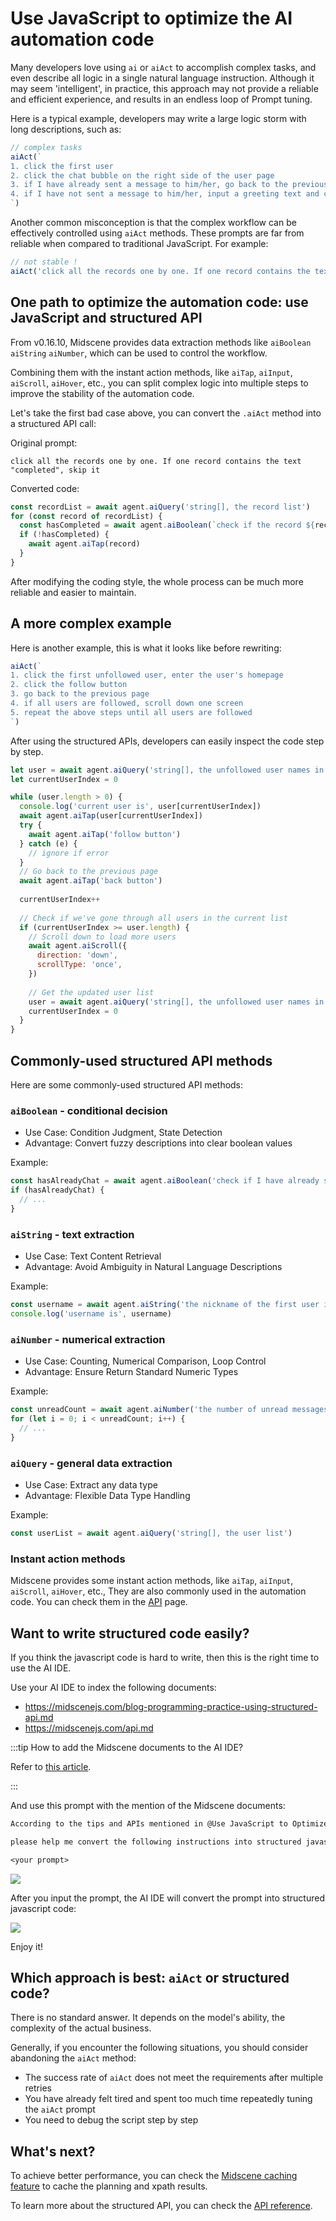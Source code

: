# Use JavaScript to optimize the AI automation code

Many developers love using `ai` or `aiAct` to accomplish complex tasks, and even describe all logic in a single natural language instruction. Although it may seem 'intelligent', in practice, this approach may not provide a reliable and efficient experience, and results in an endless loop of Prompt tuning.

Here is a typical example, developers may write a large logic storm with long descriptions, such as:

```javascript
// complex tasks
aiAct(`
1. click the first user
2. click the chat bubble on the right side of the user page
3. if I have already sent a message to him/her, go back to the previous page
4. if I have not sent a message to him/her, input a greeting text and click send
`)
```

Another common misconception is that the complex workflow can be effectively controlled using `aiAct` methods. These prompts are far from reliable when compared to traditional JavaScript. For example:

```javascript
// not stable !
aiAct('click all the records one by one. If one record contains the text "completed", skip it')
```

## One path to optimize the automation code: use JavaScript and structured API

From v0.16.10, Midscene provides data extraction methods like `aiBoolean` `aiString` `aiNumber`, which can be used to control the workflow. 

Combining them with the instant action methods, like `aiTap`, `aiInput`, `aiScroll`, `aiHover`, etc., you can split complex logic into multiple steps to improve the stability of the automation code.

Let's take the first bad case above, you can convert the `.aiAct` method into a structured API call:

Original prompt:

```
click all the records one by one. If one record contains the text "completed", skip it
```

Converted code:
```javascript
const recordList = await agent.aiQuery('string[], the record list')
for (const record of recordList) {
  const hasCompleted = await agent.aiBoolean(`check if the record ${record}" contains the text "completed"`)
  if (!hasCompleted) {
    await agent.aiTap(record)
  }
}
```

After modifying the coding style, the whole process can be much more reliable and easier to maintain.

## A more complex example

Here is another example, this is what it looks like before rewriting: 

```javascript
aiAct(`
1. click the first unfollowed user, enter the user's homepage
2. click the follow button
3. go back to the previous page
4. if all users are followed, scroll down one screen
5. repeat the above steps until all users are followed
`)
```

After using the structured APIs, developers can easily inspect the code step by step.

```javascript
let user = await agent.aiQuery('string[], the unfollowed user names in the list')
let currentUserIndex = 0

while (user.length > 0) {
  console.log('current user is', user[currentUserIndex])
  await agent.aiTap(user[currentUserIndex])
  try {
    await agent.aiTap('follow button')
  } catch (e) {
    // ignore if error
  }
  // Go back to the previous page
  await agent.aiTap('back button')
  
  currentUserIndex++
  
  // Check if we've gone through all users in the current list
  if (currentUserIndex >= user.length) {
    // Scroll down to load more users
    await agent.aiScroll({
      direction: 'down',
      scrollType: 'once',
    })
    
    // Get the updated user list
    user = await agent.aiQuery('string[], the unfollowed user names in the list')
    currentUserIndex = 0
  }
}
```

## Commonly-used structured API methods

Here are some commonly-used structured API methods:

### `aiBoolean` - conditional decision

* Use Case: Condition Judgment, State Detection
* Advantage: Convert fuzzy descriptions into clear boolean values

Example:
```javascript
const hasAlreadyChat = await agent.aiBoolean('check if I have already sent a message to him/her')
if (hasAlreadyChat) {
  // ...
}
```

### `aiString` - text extraction

* Use Case: Text Content Retrieval
* Advantage: Avoid Ambiguity in Natural Language Descriptions

Example:
```javascript
const username = await agent.aiString('the nickname of the first user in the list')
console.log('username is', username)
```

### `aiNumber` - numerical extraction

* Use Case: Counting, Numerical Comparison, Loop Control
* Advantage: Ensure Return Standard Numeric Types

Example:
```javascript
const unreadCount = await agent.aiNumber('the number of unread messages on the message icon')
for (let i = 0; i < unreadCount; i++) {
  // ...
}
```

### `aiQuery` - general data extraction

* Use Case: Extract any data type
* Advantage: Flexible Data Type Handling

Example:
```javascript
const userList = await agent.aiQuery('string[], the user list')
```

### Instant action methods

Midscene provides some instant action methods, like `aiTap`, `aiInput`, `aiScroll`, `aiHover`, etc., They are also commonly used in the automation code. You can check them in the [API](./api.mdx) page.

## Want to write structured code easily?

If you think the javascript code is hard to write, then this is the right time to use the AI IDE.

Use your AI IDE to index the following documents:

- https://midscenejs.com/blog-programming-practice-using-structured-api.md
- https://midscenejs.com/api.md

:::tip
How to add the Midscene documents to the AI IDE?

Refer to [this article](./llm-txt.mdx#usage).

:::

And use this prompt with the mention of the Midscene documents:

```txt
According to the tips and APIs mentioned in @Use JavaScript to Optimize the Midscene Al Automation Code and @@Midscene API docs,

please help me convert the following instructions into structured javascript code:

<your prompt>
```

![](/blog/ai-ide-convert-prompt.png)

After you input the prompt, the AI IDE will convert the prompt into structured javascript code: 

![](/blog/ai-ide-convert-prompt-result.png)

Enjoy it!

## Which approach is best: `aiAct` or structured code?

There is no standard answer. It depends on the model's ability, the complexity of the actual business.

Generally, if you encounter the following situations, you should consider abandoning the `aiAct` method:

- The success rate of `aiAct` does not meet the requirements after multiple retries
- You have already felt tired and spent too much time repeatedly tuning the `aiAct` prompt
- You need to debug the script step by step

## What's next?

To achieve better performance, you can check the [Midscene caching feature](./caching) to cache the planning and xpath results.

To learn more about the structured API, you can check the [API reference](./api.mdx).

